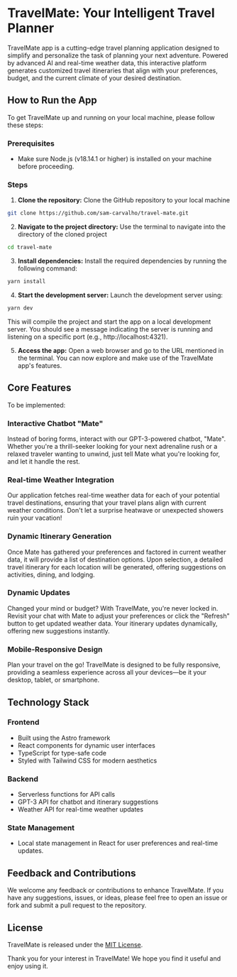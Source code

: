 # TravelMate: Your Intelligent Travel Planner

TravelMate app is a cutting-edge travel planning application designed to simplify and personalize the task of planning your next adventure. Powered by advanced AI and real-time weather data, this interactive platform generates customized travel itineraries that align with your preferences, budget, and the current climate of your desired destination.

## How to Run the App

To get TravelMate up and running on your local machine, please follow these steps:

### Prerequisites

- Make sure Node.js (v18.14.1 or higher) is installed on your machine before proceeding.

### Steps

1. **Clone the repository:** Clone the GitHub repository to your local machine

```sh
git clone https://github.com/sam-carvalho/travel-mate.git
```

2. **Navigate to the project directory:** Use the terminal to navigate into the directory of the cloned project

```sh
cd travel-mate
```

3. **Install dependencies:** Install the required dependencies by running the following command:

```sh
yarn install
```

4. **Start the development server:** Launch the development server using:

```sh
yarn dev
```

This will compile the project and start the app on a local development server. You should see a message indicating the server is running and listening on a specific port (e.g., http://localhost:4321).

5. **Access the app:** Open a web browser and go to the URL mentioned in the terminal. You can now explore and make use of the TravelMate app's features.

## Core Features

To be implemented:

### Interactive Chatbot "Mate"

Instead of boring forms, interact with our GPT-3-powered chatbot, "Mate". Whether you're a thrill-seeker looking for your next adrenaline rush or a relaxed traveler wanting to unwind, just tell Mate what you're looking for, and let it handle the rest.

### Real-time Weather Integration

Our application fetches real-time weather data for each of your potential travel destinations, ensuring that your travel plans align with current weather conditions. Don't let a surprise heatwave or unexpected showers ruin your vacation!

### Dynamic Itinerary Generation
Once Mate has gathered your preferences and factored in current weather data, it will provide a list of destination options. Upon selection, a detailed travel itinerary for each location will be generated, offering suggestions on activities, dining, and lodging.

### Dynamic Updates
Changed your mind or budget? With TravelMate, you're never locked in. Revisit your chat with Mate to adjust your preferences or click the "Refresh" button to get updated weather data. Your itinerary updates dynamically, offering new suggestions instantly.

### Mobile-Responsive Design

Plan your travel on the go! TravelMate is designed to be fully responsive, providing a seamless experience across all your devices—be it your desktop, tablet, or smartphone.

## Technology Stack

### Frontend

- Built using the Astro framework
- React components for dynamic user interfaces
- TypeScript for type-safe code
- Styled with Tailwind CSS for modern aesthetics

### Backend

- Serverless functions for API calls
- GPT-3 API for chatbot and itinerary suggestions
- Weather API for real-time weather updates

### State Management

- Local state management in React for user preferences and real-time updates.

## Feedback and Contributions

We welcome any feedback or contributions to enhance TravelMate. If you have any suggestions, issues, or ideas, please feel free to open an issue or fork and submit a pull request to the repository.

## License

TravelMate is released under the [MIT License](https://en.wikipedia.org/wiki/MIT_License).

Thank you for your interest in TravelMate! We hope you find it useful and enjoy using it.